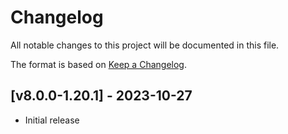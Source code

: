 # Changelog
All notable changes to this project will be documented in this file.

The format is based on [Keep a Changelog].

## [v8.0.0-1.20.1] - 2023-10-27
- Initial release

[Keep a Changelog]: https://keepachangelog.com/en/1.0.0/
